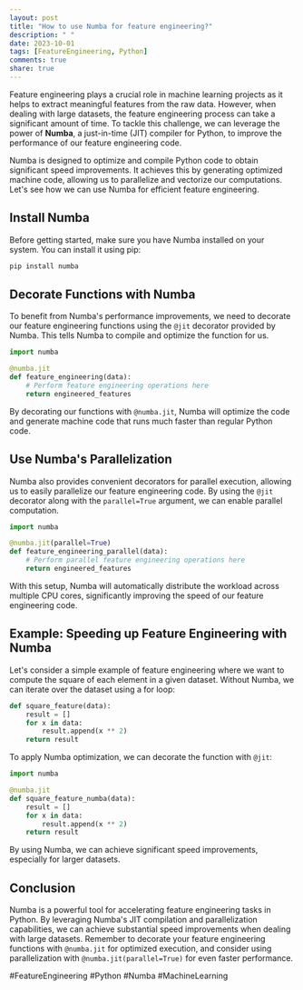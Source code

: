 ```yaml
---
layout: post
title: "How to use Numba for feature engineering?"
description: " "
date: 2023-10-01
tags: [FeatureEngineering, Python]
comments: true
share: true
---
```


Feature engineering plays a crucial role in machine learning projects as it helps to extract meaningful features from the raw data. However, when dealing with large datasets, the feature engineering process can take a significant amount of time. To tackle this challenge, we can leverage the power of **Numba**, a just-in-time (JIT) compiler for Python, to improve the performance of our feature engineering code.

Numba is designed to optimize and compile Python code to obtain significant speed improvements. It achieves this by generating optimized machine code, allowing us to parallelize and vectorize our computations. Let's see how we can use Numba for efficient feature engineering.

## Install Numba

Before getting started, make sure you have Numba installed on your system. You can install it using pip:

```bash
pip install numba
```

## Decorate Functions with Numba

To benefit from Numba's performance improvements, we need to decorate our feature engineering functions using the `@jit` decorator provided by Numba. This tells Numba to compile and optimize the function for us.

```python
import numba

@numba.jit
def feature_engineering(data):
    # Perform feature engineering operations here
    return engineered_features
```

By decorating our functions with `@numba.jit`, Numba will optimize the code and generate machine code that runs much faster than regular Python code.

## Use Numba's Parallelization

Numba also provides convenient decorators for parallel execution, allowing us to easily parallelize our feature engineering code. By using the `@jit` decorator along with the `parallel=True` argument, we can enable parallel computation.

```python
import numba

@numba.jit(parallel=True)
def feature_engineering_parallel(data):
    # Perform parallel feature engineering operations here
    return engineered_features
```

With this setup, Numba will automatically distribute the workload across multiple CPU cores, significantly improving the speed of our feature engineering code.

## Example: Speeding up Feature Engineering with Numba

Let's consider a simple example of feature engineering where we want to compute the square of each element in a given dataset. Without Numba, we can iterate over the dataset using a for loop:

```python
def square_feature(data):
    result = []
    for x in data:
        result.append(x ** 2)
    return result
```

To apply Numba optimization, we can decorate the function with `@jit`:

```python
import numba

@numba.jit
def square_feature_numba(data):
    result = []
    for x in data:
        result.append(x ** 2)
    return result
```

By using Numba, we can achieve significant speed improvements, especially for larger datasets.

## Conclusion

Numba is a powerful tool for accelerating feature engineering tasks in Python. By leveraging Numba's JIT compilation and parallelization capabilities, we can achieve substantial speed improvements when dealing with large datasets. Remember to decorate your feature engineering functions with `@numba.jit` for optimized execution, and consider using parallelization with `@numba.jit(parallel=True)` for even faster performance.

#FeatureEngineering #Python #Numba #MachineLearning